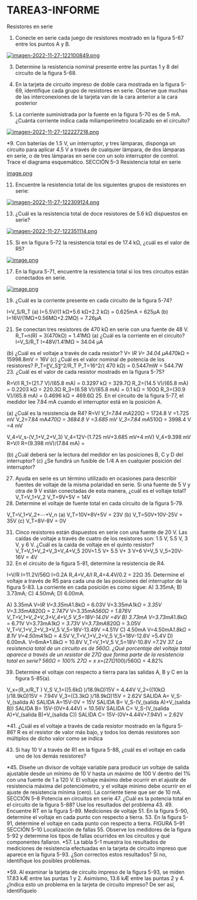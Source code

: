 # TAREA3-INFORME

Resistores en serie 
1. Conecte en serie cada juego de resistores mostrado en la figura 5-67 entre los puntos A y B. 
 
 [![imagen-2022-11-27-122100849.png](https://i.postimg.cc/hPLxfLhx/imagen-2022-11-27-122100849.png)](https://postimg.cc/QHMVzWQx)
 
3. Determine la resistencia nominal presente entre las puntas 1 y 8 del circuito de la figura 5-68. 
 
5. En la tarjeta de circuito impreso de doble cara mostrada en la figura 5-69, identifique cada grupo de resistores en serie. Observe que muchas de las interconexiones de la tarjeta van de la cara anterior a la cara posterior 
 
7. La corriente suministrada por la fuente en la figura 5-70 es de 5 mA. ¿Cuánta corriente indica cada miliamperímetro localizado en el circuito? 
 
[![imagen-2022-11-27-122227218.png](https://i.postimg.cc/tgw7rJYp/imagen-2022-11-27-122227218.png)](https://postimg.cc/TyjR1RV4)

*9. Con baterías de 1.5 V, un interruptor, y tres lámparas, disponga un circuito para aplicar 4.5 V a través de cualquier lámpara, de dos lámparas en serie, o de tres lámparas en serie con un solo interruptor de control. Trace el diagrama esquemático. SECCIÓN 5–3 Resistencia total en serie 

[image.png](https://postimg.cc/mPtjTksT)

11. Encuentre la resistencia total de los siguientes grupos de resistores en serie: 

[![imagen-2022-11-27-122309124.png](https://i.postimg.cc/RV4hpjV6/imagen-2022-11-27-122309124.png)](https://postimg.cc/G9gbHgDd)

13. ¿Cuál es la resistencia total de doce resistores de 5.6 kΩ dispuestos en serie? 

[![imagen-2022-11-27-122351114.png](https://i.postimg.cc/xTfj3MtL/imagen-2022-11-27-122351114.png)](https://postimg.cc/dDfKqkM0)

15. Si en la figura 5-72 la resistencia total es de 17.4 kΩ, ¿cuál es el valor de R5? 
 
[![image.png](https://i.postimg.cc/DyphQDWK/image.png)](https://postimg.cc/zVh48xSd)

17. En la figura 5-71, encuentre la resistencia total si los tres circuitos están conectados en serie. 
 
[![image.png](https://i.postimg.cc/MGdmXyPt/image.png)](https://postimg.cc/DW4XMbKb)

19. ¿Cuál es la corriente presente en cada circuito de la figura 5-74? 
 
I=V_S/R_T 
(a) 
I=5.5V/(1 kΩ+5.6 kΩ+2.2 kΩ)  =  0.625mA =  625μA
(b) 
I=16V/(1MΩ+0.56MΩ+2.2MΩ)  =  7.26μA

21. Se conectan tres resistores de 470 kΩ en serie con una fuente de 48 V. 
R_T=n(R)  =  3(470kΩ) = 1.41MΩ
(a) ¿Cuál es la corriente en el circuito? 
I=V_S/R_T 
I=48V/1.41MΩ  = 34.04 μA

(b) ¿Cuál es el voltaje a través de cada resistor?
V= I*R
V= 34.04 μA*470kΩ =  15998.8mV =  16V 
(c) ¿Cuál es el valor nominal de potencia de los resistores? 
P_T=〖V_S〗^2/R_T 
P_T=16^2/( 470 kΩ)  =  0.5447mW =  544.7W
23. ¿Cuál es el valor de cada resistor mostrado en la figura 5-75? 
 
R=V/I
R_1=(21.7 V)/(65.8 mA)  =  0.3297 kΩ =  329.7Ω
R_2=(14.5 V)/(65.8 mA)  =  0.2203 kΩ =  220.3Ω
R_3=(6.58 V)/(65.8 mA)  =  0.1 kΩ =  100Ω
R_3=(30.9 V)/(65.8 mA)  =  0.4696 kΩ =  469.6Ω
25. En el circuito de la figura 5-77, el medidor lee 7.84 mA cuando el interruptor está en la posición A. 
  
(a) ¿Cuál es la resistencia de R4? 
R=V*I
V_1=7.84 mA*220Ω =  1724.8 V =1.725 mV
V_2=7.84 mA*470Ω =  3684.8 V =3.685 mV
V_3=7.84 mA*510Ω =  3998.4 V =4 mV
 

V_4=V_s-(V_1+V_2+V_3)
V_4=12V-(1.725 mV+3.685 mV+4 mV)
V_4=9.398 mV
R=V/I
R=(9.398 mV)/(7.84 mA)  =  


(b) ¿Cuál deberá ser la lectura del medidor en las posiciones B, C y D del interruptor? 
(c) ¿Se fundirá un fusible de 1 ⁄4 A en cualquier posición del interruptor? 

27. Ayuda en serie es un término utilizado en ocasiones para describir fuentes de voltaje de la misma polaridad en serie. Si una fuente de 5 V y otra de 9 V están conectadas de esta manera, ¿cuál es el voltaje total? 
V_T=V_1+V_2
V_T=9V+5V =  14V
29. Determine el voltaje de fuente total en cada circuito de la figura 5-79.  
 
V_T=V_1+V_2+⋯+V_n
(a)
V_T=10V+8V+5V =  23V
(b)
V_T=50V+10V-25V =  35V
(c)
V_T=8V-8V =  0V

31. Cinco resistores están dispuestos en serie con una fuente de 20 V. Las caídas de voltaje a través de cuatro de los resistores son: 1.5 V, 5.5 V, 3 V, y 6 V. ¿Cuál es la caída de voltaje en el quinto resistor? 
V_T=V_1+V_2+V_3+V_4+V_5
20V=1.5 V+ 5.5 V+ 3 V+6 V+V_5
V_5=20V-16V =  4V
33. En el circuito de la figura 5-81, determine la resistencia de R4. 
 
I=V/R
I=11.2V/56Ω
I=0.2A
R_4=V_4/I
R_4=4.4V/0.2  =  22Ω
35. Determine el voltaje a través de R5 para cada una de las posiciones del interruptor de la figura 5-83. La corriente en cada posición es como sigue: A) 3.35mA; B) 3.73mA; C) 4.50mA; D) 6.00mA. 
 
A) 3.35mA
V=I*R
V=3.35mA*1.8kΩ =  6.03V
V=3.35mA*1kΩ =  3.35V
V=3.35mA*820Ω =  2.747V
V=3.35mA*560Ω =  1.876V
V_T=V_1+V_2+V_3+V_4+V_5
V_5=18V-14.0V =4V
B) 3.73mA
V=3.73mA*1.8kΩ =  6.71V
V=3.73mA*1kΩ =  3.73V
V=3.73mA*820Ω =  3.05V
V_T=V_1+V_2+V_3+V_5
V_5=18V-13.49V =4.51V
C) 4.50mA
V=4.50mA*1.8kΩ =  8.1V
V=4.50mA*1kΩ =  4.5V
V_T=V_1+V_2+V_5
V_5=18V-12.6V =5.4V
D) 6.00mA.
V=6mA*1.8kΩ =  10.8V
V_T=V_1+V_5
V_5=18V-10.8V =7.2V
*37. La resistencia total de un circuito es de 560Ω. ¿Qué porcentaje del voltaje total aparece a través de un resistor de 27Ω que forma parte de la resistencia total en serie? 
560Ω =  100%
27Ω =  x
x=(27Ω*100)/560Ω  =  4.82%



39. Determine el voltaje con respecto a tierra para las salidas A, B y C en la figura 5-85(a). 
 
V_x=(R_x/R_T ) V_S
V_1=((5.6kΩ )/18.9kΩ)15V =  4.44V
V_2=((10kΩ )/18.9kΩ)15V =  7.94V
V_3=((3.3kΩ )/18.9kΩ)15V =  2.62V
SALIDA A= V_S-V_(salida A)
SALIDA A=15V-0V =  15V
SALIDA B= V_S-(V_(salida A)+V_(salida B))
SALIDA B= 15V-(0V+4.44V) =  10.56V
SALIDA C= V_S-(V_(salida A)+V_(salida B)+V_(salida C))
SALIDA C= 15V-(0V+4.44V+7.94V) =  2.62V


*41. ¿Cuál es el voltaje a través de cada resistor mostrado en la figura 5-86? R es el resistor de valor más bajo, y todos los demás resistores son múltiplos de dicho valor como se indica
 
43. Si hay 10 V a través de R1 en la figura 5-88, ¿cuál es el voltaje en cada uno de los demás resistores?
 
*45. Diseñe un divisor de voltaje variable para producir un voltaje de salida ajustable desde un mínimo de 10 V hasta un máximo de 100 V dentro del 1% con una fuente de 1 a 120 V. El voltaje máximo debe ocurrir en el ajuste de resistencia máxima del potenciómetro, y el voltaje mínimo debe ocurrir en el ajuste de resistencia mínima (cero). La corriente tiene que ser de 10 mA. SECCIÓN 5–8 Potencia en circuitos en serie 
47. ¿Cuál es la potencia total en el circuito de la figura 5-88? Use los resultados del problema 43. 
49. Encuentre RT en la figura 5-89. 
Mediciones de voltaje 
51. En la figura 5-90, determine el voltaje en cada punto con respecto a tierra. 
53. En la figura 5-91, determine el voltaje en cada punto con respecto a tierra.  FIGURA 5–91 SECCIÓN 
5–10 Localización de fallas 
55. Observe los medidores de la figura 5-92 y determine los tipos de fallas ocurridos en los circuitos y qué componentes fallaron.
*57. La tabla 5-1 muestra los resultados de mediciones de resistencia efectuadas en la tarjeta de circuito impreso que aparece en la figura 5-93. ¿Son correctos estos resultados? Si no, identifique los posibles problemas.
 
*59. Al examinar la tarjeta de circuito impreso de la figura 5-93, se miden 17.83 kÆ entre las puntas 1 y 2. Asimismo, 13.6 kÆ entre las puntas 2 y 4. ¿Indica esto un problema en la tarjeta de circuito impreso? De ser así, identifíquelo 
